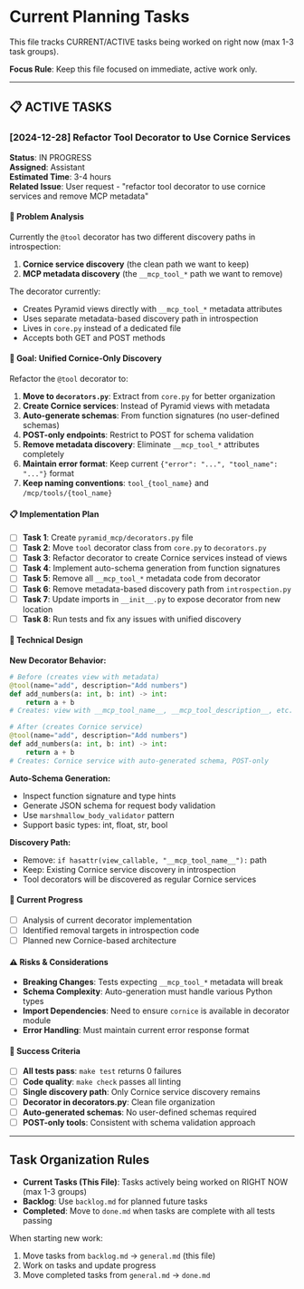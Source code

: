 # Current Planning Tasks

This file tracks CURRENT/ACTIVE tasks being worked on right now (max 1-3 task groups).

**Focus Rule**: Keep this file focused on immediate, active work only.

---

## 📋 ACTIVE TASKS

### [2024-12-28] Refactor Tool Decorator to Use Cornice Services

**Status**: IN PROGRESS  
**Assigned**: Assistant  
**Estimated Time**: 3-4 hours  
**Related Issue**: User request - "refactor tool decorator to use cornice services and remove MCP metadata"

#### 🎯 Problem Analysis
Currently the `@tool` decorator has two different discovery paths in introspection:

1. **Cornice service discovery** (the clean path we want to keep) 
2. **MCP metadata discovery** (the `__mcp_tool_*` path we want to remove)

The decorator currently:
- Creates Pyramid views directly with `__mcp_tool_*` metadata attributes
- Uses separate metadata-based discovery path in introspection
- Lives in `core.py` instead of a dedicated file
- Accepts both GET and POST methods

#### 🎯 Goal: Unified Cornice-Only Discovery

Refactor the `@tool` decorator to:

1. **Move to `decorators.py`**: Extract from `core.py` for better organization
2. **Create Cornice services**: Instead of Pyramid views with metadata
3. **Auto-generate schemas**: From function signatures (no user-defined schemas)  
4. **POST-only endpoints**: Restrict to POST for schema validation
5. **Remove metadata discovery**: Eliminate `__mcp_tool_*` attributes completely
6. **Maintain error format**: Keep current `{"error": "...", "tool_name": "..."}` format
7. **Keep naming conventions**: `tool_{tool_name}` and `/mcp/tools/{tool_name}`

#### 📋 Implementation Plan

- [ ] **Task 1**: Create `pyramid_mcp/decorators.py` file
- [ ] **Task 2**: Move `tool` decorator class from `core.py` to `decorators.py`
- [ ] **Task 3**: Refactor decorator to create Cornice services instead of views
- [ ] **Task 4**: Implement auto-schema generation from function signatures
- [ ] **Task 5**: Remove all `__mcp_tool_*` metadata code from decorator
- [ ] **Task 6**: Remove metadata-based discovery path from `introspection.py`
- [ ] **Task 7**: Update imports in `__init__.py` to expose decorator from new location
- [ ] **Task 8**: Run tests and fix any issues with unified discovery

#### 🔧 Technical Design

**New Decorator Behavior:**
```python
# Before (creates view with metadata)
@tool(name="add", description="Add numbers")
def add_numbers(a: int, b: int) -> int:
    return a + b
# Creates: view with __mcp_tool_name__, __mcp_tool_description__, etc.

# After (creates Cornice service)  
@tool(name="add", description="Add numbers")
def add_numbers(a: int, b: int) -> int:
    return a + b
# Creates: Cornice service with auto-generated schema, POST-only
```

**Auto-Schema Generation:**
- Inspect function signature and type hints
- Generate JSON schema for request body validation
- Use `marshmallow_body_validator` pattern
- Support basic types: int, float, str, bool

**Discovery Path:**
- Remove: `if hasattr(view_callable, "__mcp_tool_name__"):` path
- Keep: Existing Cornice service discovery in introspection
- Tool decorators will be discovered as regular Cornice services

#### 🚧 Current Progress
- [ ] Analysis of current decorator implementation
- [ ] Identified removal targets in introspection code
- [ ] Planned new Cornice-based architecture

#### ⚠️ Risks & Considerations
- **Breaking Changes**: Tests expecting `__mcp_tool_*` metadata will break
- **Schema Complexity**: Auto-generation must handle various Python types  
- **Import Dependencies**: Need to ensure `cornice` is available in decorator module
- **Error Handling**: Must maintain current error response format

#### 🎯 Success Criteria
- [ ] **All tests pass**: `make test` returns 0 failures
- [ ] **Code quality**: `make check` passes all linting
- [ ] **Single discovery path**: Only Cornice service discovery remains
- [ ] **Decorator in decorators.py**: Clean file organization  
- [ ] **Auto-generated schemas**: No user-defined schemas required
- [ ] **POST-only tools**: Consistent with schema validation approach

---

## Task Organization Rules

- **Current Tasks (This File)**: Tasks actively being worked on RIGHT NOW (max 1-3 groups)  
- **Backlog**: Use `backlog.md` for planned future tasks
- **Completed**: Move to `done.md` when tasks are complete with all tests passing

When starting new work:
1. Move tasks from `backlog.md` → `general.md` (this file)
2. Work on tasks and update progress
3. Move completed tasks from `general.md` → `done.md` 
